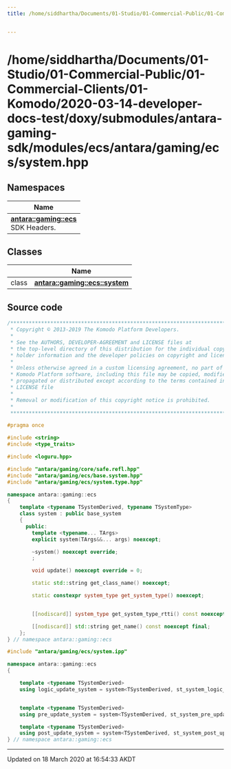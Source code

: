 ```yaml
---
title: /home/siddhartha/Documents/01-Studio/01-Commercial-Public/01-Commercial-Clients/01-Komodo/2020-03-14-developer-docs-test/doxy/submodules/antara-gaming-sdk/modules/ecs/antara/gaming/ecs/system.hpp


---
```


# /home/siddhartha/Documents/01-Studio/01-Commercial-Public/01-Commercial-Clients/01-Komodo/2020-03-14-developer-docs-test/doxy/submodules/antara-gaming-sdk/modules/ecs/antara/gaming/ecs/system.hpp







## Namespaces

| Name           |
| -------------- |
| **[antara::gaming::ecs](Namespaces/namespaceantara_1_1gaming_1_1ecs.md)** <br>SDK Headers.  |

## Classes

|                | Name           |
| -------------- | -------------- |
| class | **[antara::gaming::ecs::system](Classes/classantara_1_1gaming_1_1ecs_1_1system.md)**  |













## Source code

```cpp
/******************************************************************************
 * Copyright © 2013-2019 The Komodo Platform Developers.                      *
 *                                                                            *
 * See the AUTHORS, DEVELOPER-AGREEMENT and LICENSE files at                  *
 * the top-level directory of this distribution for the individual copyright  *
 * holder information and the developer policies on copyright and licensing.  *
 *                                                                            *
 * Unless otherwise agreed in a custom licensing agreement, no part of the    *
 * Komodo Platform software, including this file may be copied, modified,     *
 * propagated or distributed except according to the terms contained in the   *
 * LICENSE file                                                               *
 *                                                                            *
 * Removal or modification of this copyright notice is prohibited.            *
 *                                                                            *
 ******************************************************************************/

#pragma once

#include <string>      
#include <type_traits> 

#include <loguru.hpp> 

#include "antara/gaming/core/safe.refl.hpp"  
#include "antara/gaming/ecs/base.system.hpp" 
#include "antara/gaming/ecs/system.type.hpp" 

namespace antara::gaming::ecs
{
    template <typename TSystemDerived, typename TSystemType>
    class system : public base_system
    {
      public:
        template <typename... TArgs>
        explicit system(TArgs&&... args) noexcept;

        ~system() noexcept override;
        ;

        void update() noexcept override = 0;

        static std::string get_class_name() noexcept;

        static constexpr system_type get_system_type() noexcept;


        [[nodiscard]] system_type get_system_type_rtti() const noexcept final;

        [[nodiscard]] std::string get_name() const noexcept final;
    };
} // namespace antara::gaming::ecs

#include "antara/gaming/ecs/system.ipp"

namespace antara::gaming::ecs
{

    template <typename TSystemDerived>
    using logic_update_system = system<TSystemDerived, st_system_logic_update>;


    template <typename TSystemDerived>
    using pre_update_system = system<TSystemDerived, st_system_pre_update>;

    template <typename TSystemDerived>
    using post_update_system = system<TSystemDerived, st_system_post_update>;
} // namespace antara::gaming::ecs
```


-------------------------------

Updated on 18 March 2020 at 16:54:33 AKDT
